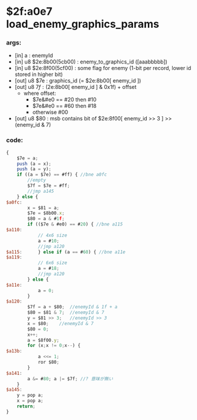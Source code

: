 ﻿
# $2f:a0e7 load_enemy_graphics_params

### args:
+	[in]  a : enemyId
+	[in] u8 $2e:8b00(5cb00) : enemy_to_graphics_id ([aaabbbbb])
+	[in] u8 $2e:8f00(5cf00) : some flag for enemy (1-bit per record, lower id stored in higher bit)
+	[out] u8 $7e : graphics_id (= $2e:8b00[ enemy_id ])
+	[out] u8 $7f : ($2e:8b00[ enemy_id ] & 0x1f) + offset
	-	where offset:
		-	$7e&#e0 == #20 then #10
		-	$7e&#e0 == #60 then #18
		-	otherwise #00
+	[out] u8 $80 : msb contains bit of $2e:8f00[ enemy_id >> 3 ] >> (enemy_id & 7)

### code:
```js
{
	$7e = a;
	push (a = x);
	push (a = y);
	if ((a = $7e) == #ff) { //bne a0fc
		//empty
		$7f = $7e = #ff;
		//jmp a145
	} else {
$a0fc:
		x = $81 = a;
		$7e = $8b00.x;
		$80 = a & #1f;
		if (($7e & #e0) == #20) { //bne a115
$a110:
            // 4x6 size
			a = #10;
			//jmp a120
$a115:		} else if (a == #60) { //bne a11e
$a119:
            // 6x6 size
			a = #18;
			//jmp a120
		} else {
$a11e:
			a = 0;
		}
$a120:
		$7f = a + $80;	//enemyId & 1f + a
		$80 = $81 & 7;	//enemyId & 7
		y = $81 >> 3;	//enemyId >> 3
		x = $80;	//enemyId & 7
		$80 = 0;
		x++;
		a = $8f00.y;
		for (x;x != 0;x--) {
$a13b:
			a <<= 1;
			ror $80;
		}
$a141:
		a &= #80; a |= $7f; //? 意味が無い
	}
$a145:
	y = pop a;
	x = pop a;
	return;
}
```


